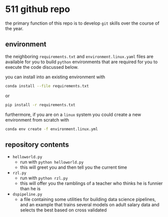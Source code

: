 # 511 github repo

the primary function of this repo is to develop `git` skills over the course of the year.


## environment

the neighboring `requirements.txt` and `environment.linux.yaml` files are available for you to build `python` environments that are required for you to execute the code discussed below.

you can install into an existing environment with

``` sh
conda install --file requirements.txt
```

or

``` sh
pip install -r requirements.txt
```

furthermore, if you are on a `linux` system you could create a new environment from scratch with

``` sh
conda env create -f environment.linux.yml
```


## repository contents

+ `helloworld.py`
	+ run with `python helloworld.py`
	+ this will greet you and then tell you the current time
+ `rzl.py`
    + run with `python rzl.py`
    + this will offer you the ramblings of a teacher who thinks he is funnier than he is
+ `dspipeline.py`
    + a file containing some utilities for building data science pipelines, and an example that trains several models on adult salary data and selects the best based on cross validated

